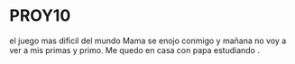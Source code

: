 # PROY10
el juego mas dificil del mundo
Mama se enojo conmigo y mañana no voy a ver a mis primas y primo. Me quedo en casa con papa estudiando .
